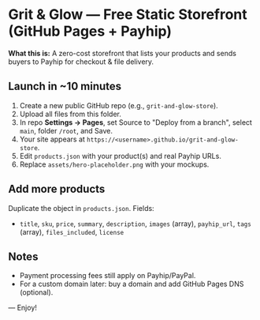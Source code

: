 
# Grit & Glow — Free Static Storefront (GitHub Pages + Payhip)

**What this is:** A zero-cost storefront that lists your products and sends buyers to Payhip for checkout & file delivery.

## Launch in ~10 minutes
1) Create a new public GitHub repo (e.g., `grit-and-glow-store`).
2) Upload all files from this folder.
3) In repo **Settings → Pages**, set Source to "Deploy from a branch", select `main`, folder `/root`, and Save.
4) Your site appears at `https://<username>.github.io/grit-and-glow-store`.
5) Edit `products.json` with your product(s) and real Payhip URLs.
6) Replace `assets/hero-placeholder.png` with your mockups.

## Add more products
Duplicate the object in `products.json`. Fields:
- `title`, `sku`, `price`, `summary`, `description`, `images` (array), `payhip_url`, `tags` (array), `files_included`, `license`

## Notes
- Payment processing fees still apply on Payhip/PayPal.
- For a custom domain later: buy a domain and add GitHub Pages DNS (optional).

— Enjoy!
